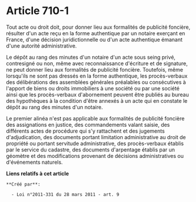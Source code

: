 # Article 710-1

Tout acte ou droit doit, pour donner lieu aux formalités de publicité foncière, résulter d'un acte reçu en la forme
authentique par un notaire exerçant en France, d'une décision juridictionnelle ou d'un acte authentique émanant d'une
autorité administrative. 

Le dépôt au rang des minutes d'un notaire d'un acte sous seing privé, contresigné ou non, même avec reconnaissance d'écriture
et de signature, ne peut donner lieu aux formalités de publicité foncière. Toutefois, même lorsqu'ils ne sont pas dressés en
la forme authentique, les procès-verbaux des délibérations des assemblées générales préalables ou consécutives à l'apport de
biens ou droits immobiliers à une société ou par une société ainsi que les procès-verbaux d'abornement peuvent être publiés
au bureau des hypothèques à la condition d'être annexés à un acte qui en constate le dépôt au rang des minutes d'un notaire. 

Le premier alinéa n'est pas applicable aux formalités de publicité foncière des assignations en justice, des commandements
valant saisie, des différents actes de procédure qui s'y rattachent et des jugements d'adjudication, des documents portant
limitation administrative au droit de propriété ou portant servitude administrative, des procès-verbaux établis par le
service du cadastre, des documents d'arpentage établis par un géomètre et des modifications provenant de décisions
administratives ou d'événements naturels.

**Liens relatifs à cet article**

	**Créé par**:

	  - Loi n°2011-331 du 28 mars 2011 - art. 9
